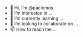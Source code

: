 - 👋 Hi, I’m @paolomos
- 👀 I’m interested in ...
- 🌱 I’m currently learning ...
- 💞️ I’m looking to collaborate on ...
- 📫 How to reach me ...

<!---
paolomos/paolomos is a ✨ special ✨ repository because its `README.md` (this file) appears on your GitHub profile.
You can click the Preview link to take a look at your changes.
--->
